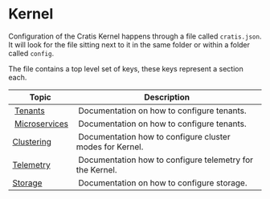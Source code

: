 # Kernel

Configuration of the Cratis Kernel happens through a file called `cratis.json`.
It will look for the file sitting next to it in the same folder or within a folder called `config`.

The file contains a top level set of keys, these keys represent a section each.

| Topic | Description |
| ------- | ----------- |
| [Tenants](./tenants.md) | Documentation on how to configure tenants. |
| [Microservices](./microservices.md) | Documentation on how to configure tenants. |
| [Clustering](./clustering.md) | Documentation how to configure cluster modes for Kernel. |
| [Telemetry](./telemetry.md) | Documentation how to configure telemetry for the Kernel. |
| [Storage](./storage.md) | Documentation on how to configure storage. |
